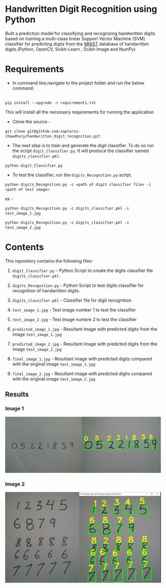 # Handwritten Digit Recognition using Python 


Built a prediction model for classifying and recognizing handwritten digits based on training a multi-class 
linear Support Vector Machine (SVM) classifier for predicting digits from the <a href="http://yann.lecun.com/exdb/mnist/" target="_blank">MNIST</a> database of handwritten 
digits.(Python, OpenCV, Scikit-Learn , Scikit-Image and NumPy)



# Requirements

* In command line,navigate to the project folder and run the below command:

```

pip install --upgrade -r requirements.txt

```

This will install all the necessary requirements for running the application

* Clone the source - 

```
git clone git@github.com:saptarsi-chowdhury/handwritten_digit_recognition.git

```

* The next step is to train and generate the digit classifier. To do so run the script `digit_Classifier.py`. It will produce the classifier named `digits_classifier.pkl`. 

```
python digit_Classifier.py
```
* To test the classifier, run the `digits_Recognition.py` script.
```
python digits_Recognition.py -c <path of digit classifier file> -i <path of test image>
```
ex -
```
python digits_Recognition.py -c digits_classifier.pkl -i test_image_1.jpg
```

```
python digits_Recognition.py -c digits_classifier.pkl -i test_image_2.jpg
```


# Contents

This repository contains the following files-

1. `digit_Classifier.py` - Python Script to create the digits classifier file `digits_classifier.pkl`.

2. `digits_Recognition.py` - Python Script to test digits classifier for recognition of handwritten digits.

3. `digits_classifier.pkl` - Classifier file for digit recognition.

4. `test_image_1.jpg` - Test image number 1 to test the classifier

5. `test_image_2.jpg` - Test image numbre 2 to test the classifier

6. `predicted_image_1.jpg` - Resultant image with predicted digits from the image `test_image_1.jpg` 

7. `predicted_image_2.jpg` - Resultant image with predicted digits from the image `test_image_2.jpg` 

8. `final_image_1.jpg` - Resultant image with predicted digits compared with the original image `test_image_1.jpg`

9. `final_image_2.jpg` - Resultant image with predicted digits compared with the original image `test_image_2.jpg` 



## Results

### Image 1

![](/final_image_1.jpg)


### Image 2

![](/final_image_2.jpg)


